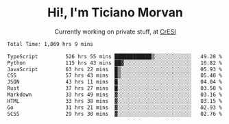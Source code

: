 <h1 align="center">Hi!, I'm Ticiano Morvan</h1>
<p align="center">Currently working on private stuff, at <a href="https://cresi.com.ar" target="_blank">CrESI</a></p>

<!--START_SECTION:waka-->

```txt
Total Time: 1,069 hrs 9 mins

TypeScript         526 hrs 55 mins ████████████▒░░░░░░░░░░░░   49.28 %
Python             115 hrs 43 mins ██▓░░░░░░░░░░░░░░░░░░░░░░   10.82 %
JavaScript         63 hrs 22 mins  █▒░░░░░░░░░░░░░░░░░░░░░░░   05.93 %
CSS                57 hrs 43 mins  █▒░░░░░░░░░░░░░░░░░░░░░░░   05.40 %
JSON               43 hrs 11 mins  █░░░░░░░░░░░░░░░░░░░░░░░░   04.04 %
Rust               37 hrs 27 mins  █░░░░░░░░░░░░░░░░░░░░░░░░   03.50 %
Markdown           33 hrs 49 mins  ▓░░░░░░░░░░░░░░░░░░░░░░░░   03.16 %
HTML               33 hrs 38 mins  ▓░░░░░░░░░░░░░░░░░░░░░░░░   03.15 %
Go                 31 hrs 21 mins  ▓░░░░░░░░░░░░░░░░░░░░░░░░   02.93 %
SCSS               29 hrs 30 mins  ▓░░░░░░░░░░░░░░░░░░░░░░░░   02.76 %
```

<!--END_SECTION:waka-->
